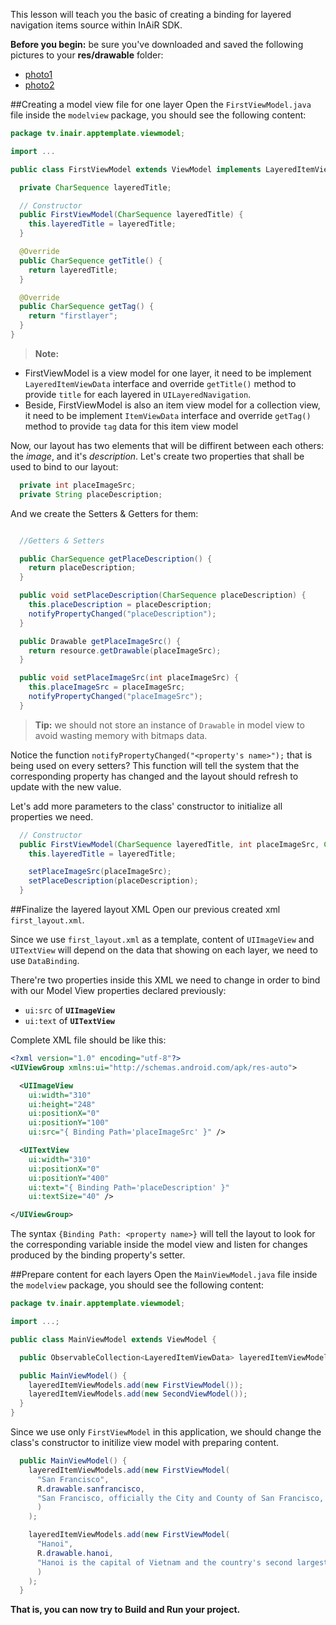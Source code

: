 This lesson will teach you the basic of creating a binding for layered navigation items source within InAiR SDK.

__Before you begin:__ be sure you've downloaded and saved the following pictures to your **res/drawable** folder:
* [photo1](http://developer.inair.tv/upload_file/attachment/hanoi.jpg) 
* [photo2](http://developer.inair.tv/upload_file/attachment/sanfrancisco.jpg)

##Creating a model view file for one layer
Open the `FirstViewModel.java` file inside the `modelview` package, you should see the following content:

```java
package tv.inair.apptemplate.viewmodel;

import ...

public class FirstViewModel extends ViewModel implements LayeredItemViewData, ItemViewData {

  private CharSequence layeredTitle;

  // Constructor
  public FirstViewModel(CharSequence layeredTitle) {
    this.layeredTitle = layeredTitle;
  }

  @Override
  public CharSequence getTitle() {
    return layeredTitle;
  }

  @Override
  public CharSequence getTag() {
    return "firstlayer";
  }
}
```

> **Note:** 
* FirstViewModel is a view model for one layer, it need to be implement `LayeredItemViewData` interface and override `getTitle()` method to provide `title` for each layered in `UILayeredNavigation`.
* Beside, FirstViewModel is also an item view model for a collection view, it need to be implement `ItemViewData` interface and override `getTag()` method to provide `tag` data for this item view model

Now, our layout has two elements that will be diffirent between each others: the _image_, and it's _description_. Let's create two properties that shall be used to bind to our layout:

```java
  private int placeImageSrc;
  private String placeDescription;
```

And we create the Setters & Getters for them:

```java

  //Getters & Setters

  public CharSequence getPlaceDescription() {
    return placeDescription;
  }

  public void setPlaceDescription(CharSequence placeDescription) {
    this.placeDescription = placeDescription;
    notifyPropertyChanged("placeDescription");
  }

  public Drawable getPlaceImageSrc() {
    return resource.getDrawable(placeImageSrc);
  }

  public void setPlaceImageSrc(int placeImageSrc) {
    this.placeImageSrc = placeImageSrc;
    notifyPropertyChanged("placeImageSrc");
  }
```

> **Tip:** we should not store an instance of `Drawable` in model view to avoid wasting memory with bitmaps data.

Notice the function `notifyPropertyChanged("<property's name>");` that is being used on every setters? This function will tell the system that the corresponding property has changed and the layout should refresh to update with the new value.

Let's add more parameters to the class' constructor to initialize all properties we need.

```java
  // Constructor
  public FirstViewModel(CharSequence layeredTitle, int placeImageSrc, CharSequence placeDescription) {
    this.layeredTitle = layeredTitle;

    setPlaceImageSrc(placeImageSrc);
    setPlaceDescription(placeDescription);
  }
```

##Finalize the layered layout XML
Open our previous created xml `first_layout.xml`.

Since we use `first_layout.xml` as a template, content of `UIImageView` and `UITextView` will depend on the data that showing on each layer, we need to use `DataBinding`.

There're two properties inside this XML we need to change in order to bind with our Model View properties declared previously:

- `ui:src` of __`UIImageView`__
- `ui:text` of __`UITextView`__

Complete XML file should be like this:
```xml
<?xml version="1.0" encoding="utf-8"?>
<UIViewGroup xmlns:ui="http://schemas.android.com/apk/res-auto">

  <UIImageView
    ui:width="310"
    ui:height="248"
    ui:positionX="0"
    ui:positionY="100"
    ui:src="{ Binding Path='placeImageSrc' }" />

  <UITextView
    ui:width="310"
    ui:positionX="0"
    ui:positionY="400"
    ui:text="{ Binding Path='placeDescription' }"
    ui:textSize="40" />

</UIViewGroup>
```

The syntax `{Binding Path: <property name>}` will tell the layout to look for the corresponding variable inside the model view and listen for changes produced by the binding property's setter.

##Prepare content for each layers
Open the `MainViewModel.java` file inside the `modelview` package, you should see the following content:

```java
package tv.inair.apptemplate.viewmodel;

import ...;

public class MainViewModel extends ViewModel {

  public ObservableCollection<LayeredItemViewData> layeredItemViewModels = new ObservableCollection<>();

  public MainViewModel() {
    layeredItemViewModels.add(new FirstViewModel());
    layeredItemViewModels.add(new SecondViewModel());
  }
}
```

Since we use only `FirstViewModel` in this application, we should change the class's constructor to initilize view model with preparing content.

```java
  public MainViewModel() {
    layeredItemViewModels.add(new FirstViewModel(
      "San Francisco", 
      R.drawable.sanfrancisco, 
      "San Francisco, officially the City and County of San Francisco, is the cultural center and a leading financial hub of the San Francisco Bay Area and Northern California."
      )
    );

    layeredItemViewModels.add(new FirstViewModel(
      "Hanoi",
      R.drawable.hanoi,
      "Hanoi is the capital of Vietnam and the country's second largest city"
      )
    );
  }
```

__That is, you can now try to Build and Run your project.__